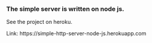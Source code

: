 <h3>The simple server is written on node js.</h3>
<p>See the project on heroku. </p>
<p>Link:  https://simple-http-server-node-js.herokuapp.com</p>
